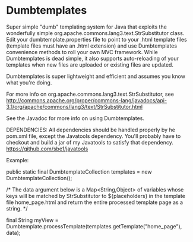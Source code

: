 Dumbtemplates
==============

Super simple "dumb" templating system for Java that exploits the wonderfully simple org.apache.commons.lang3.text.StrSubstitutor class.
Edit your dumbtemplate.properties file to point to your .html template files (template files must have an .html extension)
and use Dumbtemplates convenience methods to roll your own MVC framework. While Dumbtemplates is dead simple, it also supports
auto-reloading of your templates when new files are uploaded or existing files are updated.

Dumbtemplates is super lightweight and efficient and assumes you know what you're doing.

For more info on org.apache.commons.lang3.text.StrSubstitutor, see
http://commons.apache.org/proper/commons-lang/javadocs/api-3.1/org/apache/commons/lang3/text/StrSubstitutor.html

See the Javadoc for more info on using Dumbtemplates.

DEPENDENCIES: All dependencies should be handled properly by he pom.xml file, except the Javatools dependency.
You'll probably have to checkout and build a jar of my Javatools to satisfy that dependency.
https://github.com/sbe1/javatools


Example:

public static final DumbtemplateCollection templates = new DumbtemplateCollection();

/* The data argument below is a Map&lt;String,Object&gt; of variables whose keys will be matched by StrSubstitutor to
${placeholders} in the template file home_page.html and return the entire processed template page
as a string.
*/

final String myView = Dumbtemplate.processTemplate(templates.getTemplate("home_page"), data);

